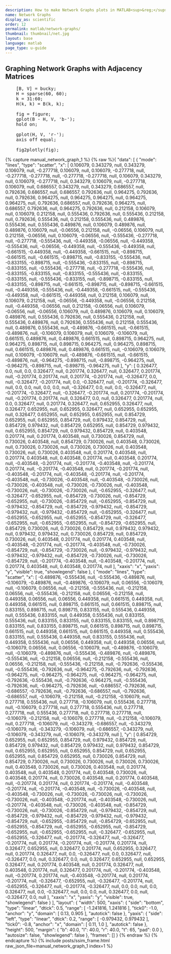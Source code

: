 ```yaml
---
description: How to make Network Graphs plots in MATLAB<sup>&reg;</sup> with Plotly.
name: Network Graphs
display_as: scientific
order: 12
permalink: matlab/network-graphs/
thumbnail: thumbnail/net.jpg
layout: base
language: matlab
page_type: u-guide
---
```



## Graphing Network Graphs with Adjacency Matrices


<pre class="mcode">
    [B, V] = bucky;
    H = sparse(60, 60);
    k = 31:60;
    H(k, k) = B(k, k);
    
    fig = figure;
    gplot(B - H, V, 'b-');
    hold on;
    
    gplot(H, V, 'r-');
    axis off equal;
    
    fig2plotly(fig);
</pre>

{% capture manual_network_graph_1 %}
  {% raw %}{ "data": [ { "mode": "lines", "type": "scatter", "x": [ 0.106079, 0.343279, null, 0.343279, 0.106079, null, -0.277718, 0.106079, null, 0.106079, -0.277718, null, -0.277718, -0.277718, null, -0.277718, -0.277718, null, 0.106079, 0.343279, null, 0.106079, -0.277718, null, 0.343279, 0.106079, null, -0.277718, 0.106079, null, 0.686557, 0.343279, null, 0.343279, 0.686557, null, 0.792636, 0.686557, null, 0.686557, 0.792636, null, 0.964275, 0.792636, null, 0.792636, 0.964275, null, 0.964275, 0.964275, null, 0.964275, 0.964275, null, 0.792636, 0.686557, null, 0.792636, 0.964275, null, 0.686557, 0.792636, null, 0.964275, 0.792636, null, 0.212158, 0.106079, null, 0.106079, 0.212158, null, 0.555436, 0.792636, null, 0.555436, 0.212158, null, 0.792636, 0.555436, null, 0.212158, 0.555436, null, 0.489876, 0.555436, null, 0.555436, 0.489876, null, 0.106079, 0.489876, null, 0.489876, 0.106079, null, -0.06556, 0.212158, null, -0.06556, 0.106079, null, 0.212158, -0.06556, null, 0.106079, -0.06556, null, -0.555436, -0.277718, null, -0.277718, -0.555436, null, -0.449358, -0.06556, null, -0.449358, -0.555436, null, -0.06556, -0.449358, null, -0.555436, -0.449358, null, -0.661515, -0.449358, null, -0.449358, -0.661515, null, -0.898715, -0.661515, null, -0.661515, -0.898715, null, -0.833155, -0.555436, null, -0.833155, -0.898715, null, -0.555436, -0.833155, null, -0.898715, -0.833155, null, -0.555436, -0.277718, null, -0.277718, -0.555436, null, -0.833155, -0.833155, null, -0.833155, -0.555436, null, -0.833155, -0.833155, null, -0.555436, -0.833155, null, -0.898715, -0.833155, null, -0.833155, -0.898715, null, -0.661515, -0.898715, null, -0.898715, -0.661515, null, -0.449358, -0.555436, null, -0.449358, -0.661515, null, -0.555436, -0.449358, null, -0.661515, -0.449358, null, 0.212158, 0.106079, null, 0.106079, 0.212158, null, -0.06556, -0.449358, null, -0.06556, 0.212158, null, -0.449358, -0.06556, null, 0.212158, -0.06556, null, 0.106079, -0.06556, null, -0.06556, 0.106079, null, 0.489876, 0.106079, null, 0.106079, 0.489876, null, 0.555436, 0.792636, null, 0.555436, 0.212158, null, 0.555436, 0.489876, null, 0.792636, 0.555436, null, 0.212158, 0.555436, null, 0.489876, 0.555436, null, -0.489876, -0.661515, null, -0.661515, -0.489876, null, -0.106079, 0.106079, null, 0.106079, -0.106079, null, 0.661515, 0.489876, null, 0.489876, 0.661515, null, 0.898715, 0.964275, null, 0.964275, 0.898715, null, 0.898715, 0.964275, null, 0.964275, 0.898715, null, 0.661515, 0.489876, null, 0.489876, 0.661515, null, -0.106079, 0.106079, null, 0.106079, -0.106079, null, -0.489876, -0.661515, null, -0.661515, -0.489876, null, -0.964275, -0.898715, null, -0.898715, -0.964275, null, -0.964275, -0.898715, null, -0.898715, -0.964275, null ], "y": [ 0.326477, 0.0, null, 0.0, 0.326477, null, 0.201774, 0.326477, null, 0.326477, 0.201774, null, -0.201774, 0.201774, null, 0.201774, -0.201774, null, -0.326477, 0.0, null, -0.326477, -0.201774, null, 0.0, -0.326477, null, -0.201774, -0.326477, null, 0.0, 0.0, null, 0.0, 0.0, null, -0.326477, 0.0, null, 0.0, -0.326477, null, -0.201774, -0.326477, null, -0.326477, -0.201774, null, 0.201774, -0.201774, null, -0.201774, 0.201774, null, 0.326477, 0.0, null, 0.326477, 0.201774, null, 0.0, 0.326477, null, 0.201774, 0.326477, null, 0.652955, 0.326477, null, 0.326477, 0.652955, null, 0.652955, 0.326477, null, 0.652955, 0.652955, null, 0.326477, 0.652955, null, 0.652955, 0.652955, null, 0.854729, 0.652955, null, 0.652955, 0.854729, null, 0.979432, 0.854729, null, 0.854729, 0.979432, null, 0.854729, 0.652955, null, 0.854729, 0.979432, null, 0.652955, 0.854729, null, 0.979432, 0.854729, null, 0.403548, 0.201774, null, 0.201774, 0.403548, null, 0.730026, 0.854729, null, 0.730026, 0.403548, null, 0.854729, 0.730026, null, 0.403548, 0.730026, null, 0.730026, 0.730026, null, 0.730026, 0.730026, null, 0.403548, 0.730026, null, 0.730026, 0.403548, null, 0.201774, 0.403548, null, 0.201774, 0.403548, null, 0.403548, 0.201774, null, 0.403548, 0.201774, null, -0.403548, -0.201774, null, -0.201774, -0.403548, null, -0.201774, 0.201774, null, -0.201774, -0.403548, null, 0.201774, -0.201774, null, -0.403548, -0.201774, null, -0.403548, -0.201774, null, -0.201774, -0.403548, null, -0.730026, -0.403548, null, -0.403548, -0.730026, null, -0.730026, -0.403548, null, -0.730026, -0.730026, null, -0.403548, -0.730026, null, -0.730026, -0.730026, null, -0.652955, -0.326477, null, -0.326477, -0.652955, null, -0.854729, -0.730026, null, -0.854729, -0.652955, null, -0.730026, -0.854729, null, -0.652955, -0.854729, null, -0.979432, -0.854729, null, -0.854729, -0.979432, null, -0.854729, -0.979432, null, -0.979432, -0.854729, null, -0.652955, -0.326477, null, -0.652955, -0.652955, null, -0.652955, -0.854729, null, -0.326477, -0.652955, null, -0.652955, -0.652955, null, -0.854729, -0.652955, null, 0.854729, 0.730026, null, 0.730026, 0.854729, null, 0.979432, 0.979432, null, 0.979432, 0.979432, null, 0.730026, 0.854729, null, 0.854729, 0.730026, null, 0.403548, 0.201774, null, 0.201774, 0.403548, null, -0.403548, -0.201774, null, -0.201774, -0.403548, null, -0.730026, -0.854729, null, -0.854729, -0.730026, null, -0.979432, -0.979432, null, -0.979432, -0.979432, null, -0.854729, -0.730026, null, -0.730026, -0.854729, null, -0.201774, -0.403548, null, -0.403548, -0.201774, null, 0.201774, 0.403548, null, 0.403548, 0.201774, null ], "xaxis": "x", "yaxis": "y", "visible": true, "showlegend": false }, { "mode": "lines", "type": "scatter", "x": [ -0.489876, -0.555436, null, -0.555436, -0.489876, null, -0.106079, -0.489876, null, -0.489876, -0.106079, null, 0.06556, -0.106079, null, -0.106079, 0.06556, null, -0.212158, -0.555436, null, -0.212158, 0.06556, null, -0.555436, -0.212158, null, 0.06556, -0.212158, null, 0.449358, 0.06556, null, 0.06556, 0.449358, null, 0.661515, 0.449358, null, 0.449358, 0.661515, null, 0.898715, 0.661515, null, 0.661515, 0.898715, null, 0.833155, 0.898715, null, 0.898715, 0.833155, null, 0.555436, 0.449358, null, 0.555436, 0.833155, null, 0.449358, 0.555436, null, 0.833155, 0.555436, null, 0.833155, 0.833155, null, 0.833155, 0.833155, null, 0.898715, 0.833155, null, 0.833155, 0.898715, null, 0.661515, 0.898715, null, 0.898715, 0.661515, null, 0.449358, 0.661515, null, 0.661515, 0.449358, null, 0.555436, 0.833155, null, 0.555436, 0.449358, null, 0.833155, 0.555436, null, 0.449358, 0.555436, null, 0.06556, 0.449358, null, 0.449358, 0.06556, null, -0.106079, 0.06556, null, 0.06556, -0.106079, null, -0.489876, -0.106079, null, -0.106079, -0.489876, null, -0.555436, -0.489876, null, -0.489876, -0.555436, null, -0.212158, 0.06556, null, -0.212158, -0.555436, null, 0.06556, -0.212158, null, -0.555436, -0.212158, null, -0.792636, -0.555436, null, -0.555436, -0.792636, null, -0.964275, -0.792636, null, -0.792636, -0.964275, null, -0.964275, -0.964275, null, -0.964275, -0.964275, null, -0.792636, -0.555436, null, -0.792636, -0.964275, null, -0.555436, -0.792636, null, -0.964275, -0.792636, null, -0.686557, -0.792636, null, -0.686557, -0.792636, null, -0.792636, -0.686557, null, -0.792636, -0.686557, null, -0.106079, -0.212158, null, -0.212158, -0.106079, null, 0.277718, 0.555436, null, 0.277718, -0.106079, null, 0.555436, 0.277718, null, -0.106079, 0.277718, null, 0.277718, 0.555436, null, 0.277718, 0.277718, null, 0.555436, 0.277718, null, 0.277718, 0.277718, null, -0.106079, -0.212158, null, -0.106079, 0.277718, null, -0.212158, -0.106079, null, 0.277718, -0.106079, null, -0.343279, -0.686557, null, -0.343279, -0.106079, null, -0.343279, -0.106079, null, -0.686557, -0.343279, null, -0.106079, -0.343279, null, -0.106079, -0.343279, null ], "y": [ 0.854729, 0.652955, null, 0.652955, 0.854729, null, 0.979432, 0.854729, null, 0.854729, 0.979432, null, 0.854729, 0.979432, null, 0.979432, 0.854729, null, 0.652955, 0.652955, null, 0.652955, 0.854729, null, 0.652955, 0.652955, null, 0.854729, 0.652955, null, 0.730026, 0.854729, null, 0.854729, 0.730026, null, 0.730026, 0.730026, null, 0.730026, 0.730026, null, 0.403548, 0.730026, null, 0.730026, 0.403548, null, 0.201774, 0.403548, null, 0.403548, 0.201774, null, 0.403548, 0.730026, null, 0.403548, 0.201774, null, 0.730026, 0.403548, null, 0.201774, 0.403548, null, -0.201774, 0.201774, null, 0.201774, -0.201774, null, -0.403548, -0.201774, null, -0.201774, -0.403548, null, -0.730026, -0.403548, null, -0.403548, -0.730026, null, -0.730026, -0.730026, null, -0.730026, -0.730026, null, -0.403548, -0.201774, null, -0.403548, -0.730026, null, -0.201774, -0.403548, null, -0.730026, -0.403548, null, -0.854729, -0.730026, null, -0.730026, -0.854729, null, -0.979432, -0.854729, null, -0.854729, -0.979432, null, -0.854729, -0.979432, null, -0.979432, -0.854729, null, -0.652955, -0.854729, null, -0.854729, -0.652955, null, -0.652955, -0.854729, null, -0.652955, -0.652955, null, -0.854729, -0.652955, null, -0.652955, -0.652955, null, -0.326477, -0.652955, null, -0.652955, -0.326477, null, -0.201774, -0.326477, null, -0.326477, -0.201774, null, 0.201774, -0.201774, null, -0.201774, 0.201774, null, 0.326477, 0.652955, null, 0.326477, 0.201774, null, 0.652955, 0.326477, null, 0.201774, 0.326477, null, 0.0, -0.326477, null, 0.0, 0.326477, null, -0.326477, 0.0, null, 0.326477, 0.0, null, 0.326477, 0.652955, null, 0.652955, 0.326477, null, 0.201774, 0.403548, null, 0.201774, 0.326477, null, 0.403548, 0.201774, null, 0.326477, 0.201774, null, -0.201774, -0.403548, null, -0.201774, 0.201774, null, -0.403548, -0.201774, null, 0.201774, -0.201774, null, -0.326477, -0.652955, null, -0.326477, -0.201774, null, -0.652955, -0.326477, null, -0.201774, -0.326477, null, 0.0, 0.0, null, 0.0, 0.326477, null, 0.0, -0.326477, null, 0.0, 0.0, null, 0.326477, 0.0, null, -0.326477, 0.0, null ], "xaxis": "x", "yaxis": "y", "visible": true, "showlegend": false } ], "layout": { "width": 500, "xaxis": { "side": "bottom", "type": "linear", "dtick": 0.5, "range": [ -1.241816, 1.241816 ], "tick0": -1.0, "anchor": "y", "domain": [ 0.13, 0.905 ], "autotick": false }, "yaxis": { "side": "left", "type": "linear", "dtick": 0.2, "range": [ -0.979432, 0.979432 ], "tick0": -0.8, "anchor": "x", "domain": [ 0.11, 1.0 ], "autotick": false }, "height": 500, "margin": { "b": 40.0, "l": 40.0, "r": 40.0, "t": 65, "pad": 0.0 }, "autosize": false, "showlegend": false }, "frames": [] }
  {% endraw %}
{% endcapture %}
{% include posts/ssim_frame.html 
  raw_json_file=manual_network_graph_1
  index=1
%}


<!--------------------- EXAMPLE BREAK ------------------------->